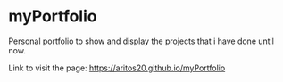# myPortfolio

Personal portfolio to show and display the projects that i have done until now.

Link to visit the page: https://aritos20.github.io/myPortfolio